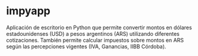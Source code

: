 # impyapp
Aplicación de escritorio en Python que permite convertir montos en dólares estadounidenses (USD) a pesos argentinos (ARS) utilizando diferentes cotizaciones. También permite calcular impuestos sobre montos en ARS según las percepciones vigentes (IVA, Ganancias, IIBB Córdoba).
